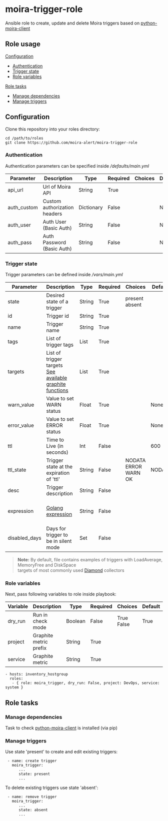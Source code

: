 # moira-trigger-role

Ansible role to create, update and delete Moira triggers based on
[python-moira-client](https://github.com/moira-alert/python-moira-client)

## Role usage

[Configuration](#configuration)
-   [Authentication](#authentication)
-   [Trigger state](#trigger-state)
-   [Role variables](#role-variables)

[Role tasks](#role-tasks)
-   [Manage dependencies](#manage-dependencies)
-   [Manage triggers](#manage-triggers)

## <a name="configuration"></a> Configuration

Clone this repository into your roles directory:

```
cd /path/to/roles
git clone https://github.com/moira-alert/moira-trigger-role
```

### <a name="authentication"></a> Authentication

Authentication parameters can be specified inside */defaults/main.yml*

| Parameter | Description | Type | Required | Choices | Default | Example |
| ------ | ------ | ------ | ------ | ------ | ------ | ------ |
| api_url | Url of Moira API | String | True | | | <http://localhost/api/> |
| auth_custom | Custom authorization headers | Dictionary | False | | None | 'X-Webauth-User': 'admin' |
| auth_user | Auth User  (Basic Auth) | String | False | | None | admin |
| auth_pass | Auth Password  (Basic Auth) | String | False | | None | pass |

### <a name="trigger-state"></a> Trigger state

Trigger parameters can be defined inside */vars/main.yml*

| Parameter | Description | Type | Required | Choices | Default | Example |
| ------ | ------ | ------ | ------ | ------ | ------ | ------ |
| state | Desired state of a trigger | String | True | present <br> absent |  | present |
| id | Trigger id | String | True | | | trigger_1 |
| name | Trigger name | String | True | | | Trigger 1 |
| tags | List of trigger tags | List | True | | | - 'Project' <br> - 'Service' |
| targets | List of trigger targets <br> [See available graphite functions](https://github.com/go-graphite/carbonapi/blob/master/COMPATIBILITY.md#functions) | List | True | | | - prefix.*.postfix |
| warn_value | Value to set WARN status | Float | True | | None | 300 |
| error_value | Value to set ERROR status | Float | True | | None | 600 |
| ttl | Time to Live (in seconds) | Int | False | | 600 | 600 |
| ttl_state | Trigger state at the expiration of 'ttl' | String | False | NODATA <br> ERROR <br> WARN <br> OK | NODATA | WARN |
| desc | Trigger description | String | False | | | trigger test description |
| expression | [Golang expression](https://github.com/Knetic/govaluate) | String | False | | | 't1 >= 10 ? ERROR : (t1 >= 1 ? WARN : OK)' |
| disabled_days | Days for trigger to be in silent mode | Set | False | | | ? Mon <br> ? Wed |

> **Note:** By default, file contains examples of triggers with LoadAverage, MemoryFree and DiskSpace <br>
> targets of most commonly used [Diamond](https://github.com/python-diamond/Diamond) collectors

### <a name="role-variables"></a> Role variables

Next, pass following variables to role inside playbook:

| Variable | Description | Type | Required | Choices | Default | Example |
| ------ | ------ | ------ | ------ | ------ | ------ | ------ |
| dry_run | Run in check mode | Boolean | False | True <br> False | True |
| project | Graphite metric prefix | String | True | | | 'DevOps' |
| service | Graphite metric | String | True | | | 'system' |

```
- hosts: inventory_hostgroup
  roles:
   - { role: moira_trigger, dry_run: False, project: DevOps, service: system }
```

## <a name="role-tasks"></a> Role tasks

### <a name="manage-dependencies"></a> Manage dependencies

Task to check [python-moira-client](https://github.com/moira-alert/python-moira-client) is  installed (via pip)

### <a name="manage-triggers"></a> Manage triggers

Use state 'present' to create and edit existing triggers:

```
 - name: create trigger
   moira_trigger:
      ...
      state: present
      ...  
```

To delete existing triggers use state 'absent':

```
 - name: remove trigger
   moira_trigger:
      ...
      state: absent
      ...  
```
